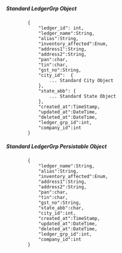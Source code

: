##### Standard LedgerGrp Object

            {
                "ledger_id": int,
                "ledger_name":String,
                "alias":String,
                "inventory_affected":Enum,
                "address1":String,
                "address2":String,
                "pan":char,
                "tin":char,
                "gst_no":String,
				"city_id":  {
					... Standard City Object
				},
                "state_abb": {
                    ... Standard State Object
                },
				"created_at":TimeStamp,
                "updated_at":DateTime,
                "deleted_at":DateTime,
                "ledger_grp_id":int,
				"company_id":int
            }
            
##### Standard LedgerGrp Persistable Object
			{
            	"ledger_name":String,
                "alias":String,
                "inventory_affected":Enum,
                "address1":String,
                "address2":String,
                "pan":char,
                "tin":char,
                "gst_no":String,
                "state_abb":char,
                "city_id":int,
                "created_at":TimeStamp,
                "updated_at":DateTime,
                "deleted_at":DateTime,
                "ledger_grp_id":int,
				"company_id":int
            }

